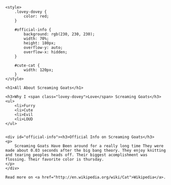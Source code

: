     <style>
        .lovey-dovey {
            color: red;
        }
        
        #official-info {
            background: rgb(230, 230, 230);
            width: 70%;
            height: 180px;
            overflow-y: auto;
            overflow-x: hidden;
        }
        
        #cute-cat {
            width: 120px;
        }
    </style>
</head>
<body>
    

    
    <h1>All About Screaming Goats</h1>

    <h3>Why I <span class="lovey-dovey">Love</span> Screaming Goats</h3>
    <ul>
        <li>Furry
        <li>Cute
        <li>Evil
        <li>LOUD
    </ul>
    
    
    <div id="official-info"><h3>Official Info on Screaming Goats</h3>
    <p>
        Screaming Goats Have Been around for a really long time They were made about 0.03 seconds after the big bang theory. They enjoy knitting and tearing peoples heads off. Their biggest acomplishment was flossing. Their favorite color is thursday.
    </p>
    </div>
    
    Read more on <a href="http://en.wikipedia.org/wiki/Cat">Wikipedia</a>.

</body>
</html>


